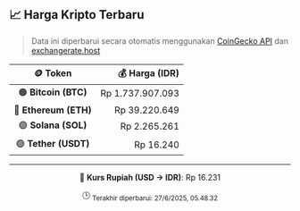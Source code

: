 

<!-- HARGA_KRIPTO -->
## 📈 Harga Kripto Terbaru

> Data ini diperbarui secara otomatis menggunakan [CoinGecko API](https://www.coingecko.com/) dan [exchangerate.host](https://exchangerate.host/)

<div align="center">

| 🪙 Token | 💰 Harga (IDR) |
|:------:|---------------:|
| 🟠 **Bitcoin (BTC)**   | Rp 1.737.907.093 |
| 🔵 **Ethereum (ETH)**  | Rp 39.220.649 |
| 🟣 **Solana (SOL)**    | Rp 2.265.261 |
| 🟢 **Tether (USDT)**   | Rp 16.240 |

---

💱 **Kurs Rupiah (USD → IDR)**: Rp 16.231

🕒 <sub>Terakhir diperbarui: 27/6/2025, 05.48.32</sub>

</div>
<!-- /HARGA_KRIPTO -->